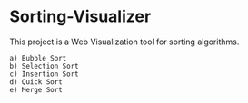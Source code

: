 # Sorting-Visualizer
This project is a Web Visualization tool for sorting algorithms.

    a) Bubble Sort
    b) Selection Sort
    c) Insertion Sort
    d) Quick Sort
    e) Merge Sort


